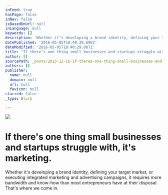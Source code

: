 ```yaml
---
inFeed: true
hasPage: false
inNav: false
isBasedOnUrl: null
inLanguage: null
keywords: []
description: 'Whether it’s developing a brand identity, defining your target market, or executing integrated marketing and advertising campaigns, it requires more bandwidth and know-how than most entrepreneurs have at their disposal. That’s where we come in.'
datePublished: '2016-05-05T18:40:38.696Z'
dateModified: '2016-05-05T18:40:29.087Z'
title: 'If there’s one thing small businesses and startups struggle with, it’s marketing.'
author: []
sourcePath: _posts/2015-12-16-if-theres-one-thing-small-businesses-and-startups-struggle.md
authors: []
publisher:
  name: null
  domain: null
  url: null
  favicon: null
starred: false
_type: Blurb

---
```

![](https://the-grid-user-content.s3-us-west-2.amazonaws.com/da12cb5b-007b-4d26-aae9-e0f274707957.jpg)

# If there's one thing small businesses and startups struggle with, it's marketing.

Whether it's developing a brand identity, defining your target market, or executing integrated marketing and advertising campaigns, it requires more bandwidth and know-how than most entrepreneurs have at their disposal. That's where we come in.